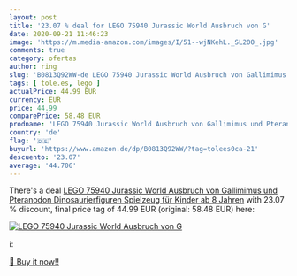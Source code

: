 ```yaml
---
layout: post
title: '23.07 % deal for LEGO 75940 Jurassic World Ausbruch von G'
date: 2020-09-21 11:46:23
image: 'https://m.media-amazon.com/images/I/51--wjNKehL._SL200_.jpg'
comments: true
category: ofertas
author: ring
slug: 'B0813Q92WW-de LEGO 75940 Jurassic World Ausbruch von Gallimimus und...'
tags: [ tole.es, lego ]
actualPrice: 44.99 EUR
currency: EUR
price: 44.99
comparePrice: 58.48 EUR
prodname: 'LEGO 75940 Jurassic World Ausbruch von Gallimimus und Pteranodon Dinosaurierfiguren Spielzeug für Kinder ab 8 Jahren'
country: 'de'
flag: '🇩🇪'
buyurl: 'https://www.amazon.de/dp/B0813Q92WW/?tag=tolees0ca-21'
descuento: '23.07'
average: '44.706'
---
```


There's a deal [LEGO 75940 Jurassic World Ausbruch von Gallimimus und Pteranodon Dinosaurierfiguren Spielzeug für Kinder ab 8 Jahren](https://www.amazon.de/dp/B0813Q92WW/?tag=tolees0ca-21)  with  23.07 % discount, final price tag of  44.99 EUR (original: 58.48 EUR) here:

[![LEGO 75940 Jurassic World Ausbruch von G](https://m.media-amazon.com/images/I/51--wjNKehL._SL200_.jpg)](https://www.amazon.de/dp/B0813Q92WW/?tag=tolees0ca-21)

ℹ️:


[🛒 Buy it now!!](https://www.amazon.de/dp/B0813Q92WW/?tag=tolees0ca-21)
